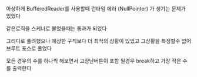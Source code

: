 아상하게 BufferedReader를 사용할때
런타임 에러 (NullPointer) 가 생기는 문제가 있었다

같은로직을 스케너로 불었을때는 통과가 되었다

그리디로 풀려했으나 예상한 구칙보다 더 최적의 상황이 있었고
그상황을 특정할수 없어
브루트 포스로 풀었다

모든 경우의 수를 하나씩 해보면서 고장난버튼이 포함 될경우 break하고
가장 적은 수를 출력한다